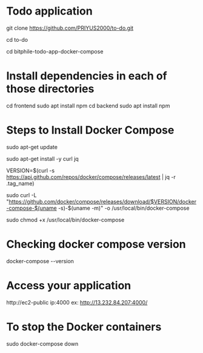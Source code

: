 # Todo application

git clone https://github.com/PRIYUS2000/to-do.git 

cd to-do 

cd bitphile-todo-app-docker-compose

# Install dependencies in each of those directories

cd frontend sudo apt install npm cd backend sudo apt install npm

# Steps to Install Docker Compose
sudo apt-get update 

sudo apt-get install -y curl jq 

VERSION=$(curl -s https://api.github.com/repos/docker/compose/releases/latest | jq -r .tag_name) 

sudo curl -L "https://github.com/docker/compose/releases/download/$VERSION/docker-compose-$(uname -s)-$(uname -m)" -o /usr/local/bin/docker-compose 

sudo chmod +x /usr/local/bin/docker-compose

# Checking docker compose version

docker-compose --version

# Access your application

http://ec2-public ip:4000 ex: http://13.232.84.207:4000/

# To stop the Docker containers

sudo docker-compose down
